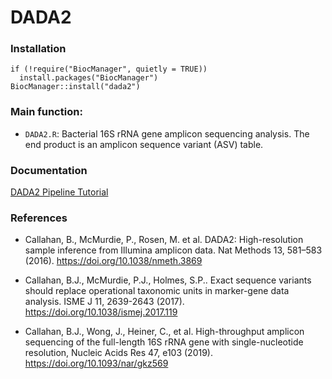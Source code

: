 # DADA2



### Installation
```
if (!require("BiocManager", quietly = TRUE))
  install.packages("BiocManager")
BiocManager::install("dada2")
```


### Main function:

- `DADA2.R`: Bacterial 16S rRNA gene amplicon sequencing analysis. The end product is an amplicon sequence variant (ASV) table.


### Documentation
[DADA2 Pipeline Tutorial](https://benjjneb.github.io/dada2/tutorial.html)


### References

- Callahan, B., McMurdie, P., Rosen, M. et al. DADA2: High-resolution sample inference from Illumina amplicon data. Nat Methods 13, 581–583 (2016). https://doi.org/10.1038/nmeth.3869

- Callahan, B.J., McMurdie, P.J., Holmes, S.P.. Exact sequence variants should replace operational taxonomic units in marker-gene data analysis. ISME J 11, 2639-2643 (2017). https://doi.org/10.1038/ismej.2017.119

- Callahan, B.J., Wong, J., Heiner, C., et al. High-throughput amplicon sequencing of the full-length 16S rRNA gene with single-nucleotide resolution, Nucleic Acids Res 47, e103 (2019). https://doi.org/10.1093/nar/gkz569



